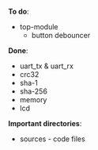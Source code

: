 **To do**:

* top-module
	* button debouncer

**Done**:

* uart_tx & uart_rx
* crc32
* sha-1
* sha-256
* memory
* lcd

**Important directories**:

* sources - code files
